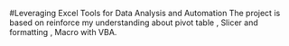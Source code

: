 #Leveraging Excel Tools for Data Analysis and Automation
The project is based on reinforce my understanding about pivot table , Slicer and formatting , Macro with VBA.
